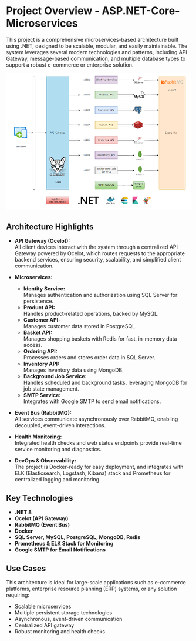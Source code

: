 # Project Overview - ASP.NET-Core-Microservices

This project is a comprehensive microservices-based architecture built using .NET, designed to be scalable, modular, and easily maintainable. The system leverages several modern technologies and patterns, including API Gateway, message-based communication, and multiple database types to support a robust e-commerce or enterprise solution.

![architecture-image](https://github.com/thanhnct/ASP.NET-Core-Microservices/blob/main/architecture.png?raw=true)

## Architecture Highlights

- **API Gateway (Ocelot):**  
  All client devices interact with the system through a centralized API Gateway powered by Ocelot, which routes requests to the appropriate backend services, ensuring security, scalability, and simplified client communication.

- **Microservices:**
  - **Identity Service:**  
    Manages authentication and authorization using SQL Server for persistence.
  - **Product API:**  
    Handles product-related operations, backed by MySQL.
  - **Customer API:**  
    Manages customer data stored in PostgreSQL.
  - **Basket API:**  
    Manages shopping baskets with Redis for fast, in-memory data access.
  - **Ordering API:**  
    Processes orders and stores order data in SQL Server.
  - **Inventory API:**  
    Manages inventory data using MongoDB.
  - **Background Job Service:**  
    Handles scheduled and background tasks, leveraging MongoDB for job state management.
  - **SMTP Service:**  
    Integrates with Google SMTP to send email notifications.

- **Event Bus (RabbitMQ):**  
  All services communicate asynchronously over RabbitMQ, enabling decoupled, event-driven interactions.

- **Health Monitoring:**  
  Integrated health checks and web status endpoints provide real-time service monitoring and diagnostics.

- **DevOps & Observability:**  
  The project is Docker-ready for easy deployment, and integrates with ELK (Elasticsearch, Logstash, Kibana) stack and Prometheus for centralized logging and monitoring.

## Key Technologies

- **.NET 8**
- **Ocelot (API Gateway)**
- **RabbitMQ (Event Bus)**
- **Docker**
- **SQL Server, MySQL, PostgreSQL, MongoDB, Redis**
- **Prometheus & ELK Stack for Monitoring**
- **Google SMTP for Email Notifications**

## Use Cases

This architecture is ideal for large-scale applications such as e-commerce platforms, enterprise resource planning (ERP) systems, or any solution requiring:

- Scalable microservices
- Multiple persistent storage technologies
- Asynchronous, event-driven communication
- Centralized API gateway
- Robust monitoring and health checks
